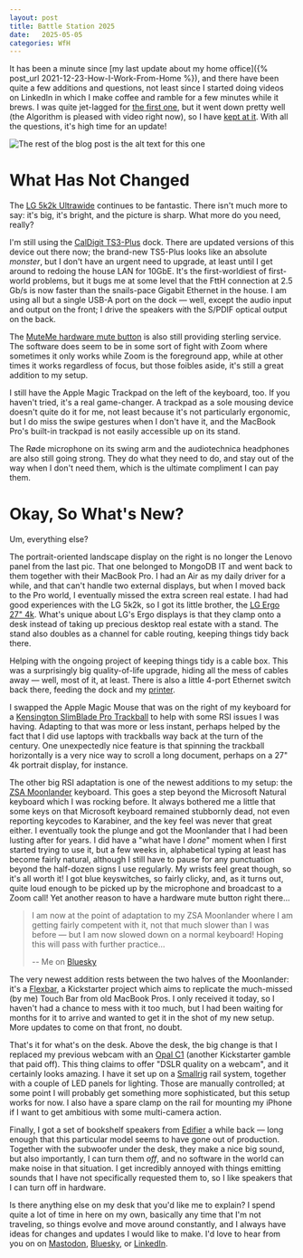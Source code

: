 ```yaml
---
layout: post
title: Battle Station 2025 
date:   2025-05-05
categories: WfH 
---
```


It has been a minute since [my last update about my home office]({% post_url 2021-12-23-How-I-Work-From-Home %}), and there have been quite a few additions and questions, not least since I started doing videos on LinkedIn in which I make coffee and ramble for a few minutes while it brews. I was quite jet-lagged for [the first one](https://www.linkedin.com/posts/dwellington_ai-agenticai-llm-activity-7320796608030253056-z-S8), but it went down pretty well (the Algorithm is pleased with video right now), so I have [kept at it](https://www.linkedin.com/posts/dwellington_enterprise-ai-snaplogicsko-activity-7303012742087544832-SkKr). With all the questions, it's high time for an update!

![The rest of the blog post is the alt text for this one](/images/battle-station-2025.jpg)

# What Has Not Changed

The [LG 5k2k Ultrawide](https://www.lg.com/us/monitors/lg-34WK95U-W-ultrawide-monitor) continues to be fantastic. There isn't much more to say: it's big, it's bright, and the picture is sharp. What more do you need, really?

I'm still using the [CalDigit TS3-Plus](https://www.caldigit.com/ts3-plus/) dock. There are updated versions of this device out there now; the brand-new TS5-Plus looks like an absolute *monster*, but I don't have an urgent need to upgrade, at least until I get around to redoing the house LAN for 10GbE. It's the first-worldiest of first-world problems, but it bugs me at some level that the FttH connection at 2.5 Gb/s is now faster than the snails-pace Gigabit Ethernet in the house. I am using all but a single USB-A port on the dock — well, except the audio input and output on the front; I drive the speakers with the S/PDIF optical output on the back.

The [MuteMe hardware mute button](https://muteme.com/) is also still providing sterling service. The software does seem to be in some sort of fight with Zoom where sometimes it only works while Zoom is the foreground app, while at other times it works regardless of focus, but those foibles aside, it's still a great addition to my setup.

I still have the Apple Magic Trackpad on the left of the keyboard, too. If you haven't tried, it's a real game-changer. A trackpad as a sole mousing device doesn't quite do it for me, not least because it's not particularly ergonomic, but I do miss the swipe gestures when I don't have it, and the MacBook Pro's built-in trackpad is not easily accessible up on its stand.

The Røde microphone on its swing arm and the audiotechnica headphones are also still going strong. They do what they need to do, and stay out of the way when I don't need them, which is the ultimate compliment I can pay them.

# Okay, So What's New?

Um, everything else?

The portrait-oriented landscape display on the right is no longer the Lenovo panel from the last pic. That one belonged to MongoDB IT and went back to them together with their MacBook Pro. I had an Air as my daily driver for a while, and that can't handle two external displays, but when I moved back to the Pro world, I eventually missed the extra screen real estate. I had had good experiences with the LG 5k2k, so I got its little brother, the [LG Ergo 27" 4k](https://www.lg.com/us/business/computer-monitors/lg-27bn88u-b). What's unique about LG's Ergo displays is that they clamp onto a desk instead of taking up precious desktop real estate with a stand. The stand also doubles as a channel for cable routing, keeping things tidy back there.

Helping with the ongoing project of keeping things tidy is a cable box. This was a surprisingly big quality-of-life upgrade, hiding all the mess of cables away — well, most of it, at least. There is also a little 4-port Ethernet switch back there, feeding the dock and my [printer](https://findthethread.blog/Printing-Money/). 

I swapped the Apple Magic Mouse that was on the right of my keyboard for a [Kensington SlimBlade Pro Trackball](https://www.kensington.com/p/products/electronic-control-solutions/trackball-products/slimblade-pro-trackball/) to help with some RSI issues I was having. Adapting to that was more or less instant, perhaps helped by the fact that I did use laptops with trackballs way back at the turn of the century. One unexpectedly nice feature is that spinning the trackball horizontally is a very nice way to scroll a long document, perhaps on a 27" 4k portrait display, for instance.

The other big RSI adaptation is one of the newest additions to my setup: the [ZSA Moonlander](https://www.zsa.io/moonlander) keyboard. This goes a step beyond the Microsoft Natural keyboard which I was rocking before. It always bothered me a little that some keys on that Microsoft keyboard remained stubbornly dead, not even reporting keycodes to Karabiner, and the key feel was never that great either. I eventually took the plunge and got the Moonlander that I had been lusting after for years. I did have a "what have I *done*" moment when I first started trying to use it, but a few weeks in, alphabetical typing at least has become fairly natural, although I still have to pause for any punctuation beyond the half-dozen signs I use regularly. My wrists feel great though, so it's all worth it! I got blue keyswitches, so fairly clicky, and, as it turns out, quite loud enough to be picked up by the microphone and broadcast to a Zoom call! Yet another reason to have a hardware mute button right there…

> I am now at the point of adaptation to my ZSA Moonlander where I am getting fairly competent with it, not that much slower than I was before — but I am now slowed down on a normal keyboard! Hoping this will pass with further practice…
> 
> -- Me on [Bluesky](https://bsky.app/profile/theriotnrrd.bsky.social/post/3lo67zyggxk2z)

The very newest addition rests between the two halves of the Moonlander: it's a [Flexbar](https://eniacelec.com/products/flexbar), a Kickstarter project which aims to replicate the much-missed (by me) Touch Bar from old MacBook Pros. I only received it today, so I haven't had a chance to mess with it too much, but I had been waiting for months for it to arrive and wanted to get it in the shot of my new setup. More updates to come on that front, no doubt.

That's it for what's on the desk. Above the desk, the big change is that I replaced my previous webcam with an [Opal C1](https://opalcamera.com/opal-c1) (another Kickstarter gamble that paid off). This thing claims to offer "DSLR quality on a webcam", and it certainly looks amazing. I have it set up on a [Smallrig](https://www.smallrig.com) rail system, together with a couple of LED panels for lighting. Those are manually controlled; at some point I will probably get something more sophisticated, but this setup works for now. I also have a spare clamp on the rail for mounting my iPhone if I want to get ambitious with some multi-camera action.

Finally, I got a set of bookshelf speakers from [Edifier](https://www.edifier.com) a while back — long enough that this particular model seems to have gone out of production. Together with the subwoofer under the desk, they make a nice big sound, but also importantly, I can turn them *off*, and no software in the world can make noise in that situation. I get incredibly annoyed with things emitting sounds that I have not specifically requested them to, so I like speakers that I can turn off in hardware.

Is there anything else on my desk that you'd like me to explain? I spend quite a lot of time in here on my own, basically any time that I'm not traveling, so things evolve and move around constantly, and I always have ideas for changes and updates I would like to make. I'd love to hear from you on on [Mastodon](https://mastodon.social/@riotnrrd), [Bluesky](https://bsky.app/profile/theriotnrrd.bsky.social), or [LinkedIn](https://www.linkedin.com/in/dwellington/).